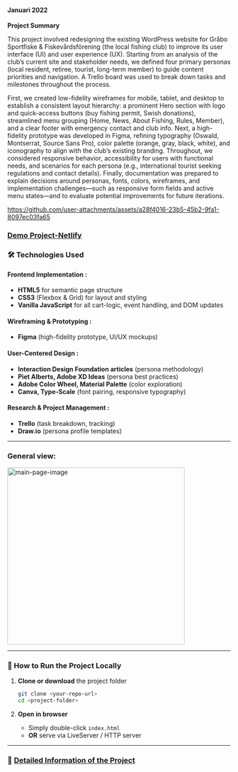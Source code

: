 #### Januari 2022



**Project Summary**

This project involved redesigning the existing WordPress website for Gråbo Sportfiske & Fiskevårdsförening (the local fishing club) to improve its user interface (UI) and user experience (UX). Starting from an analysis of the club’s current site and stakeholder needs, we defined four primary personas (local resident, retiree, tourist, long-term member) to guide content priorities and navigation. A Trello board was used to break down tasks and milestones throughout the process.

First, we created low-fidelity wireframes for mobile, tablet, and desktop to establish a consistent layout hierarchy: a prominent Hero section with logo and quick-access buttons (buy fishing permit, Swish donations), streamlined menu grouping (Home, News, About Fishing, Rules, Member), and a clear footer with emergency contact and club info. Next, a high-fidelity prototype was developed in Figma, refining typography (Oswald, Montserrat, Source Sans Pro), color palette (orange, gray, black, white), and iconography to align with the club’s existing branding. Throughout, we considered responsive behavior, accessibility for users with functional needs, and scenarios for each persona (e.g., international tourist seeking regulations and contact details). Finally, documentation was prepared to explain decisions around personas, fonts, colors, wireframes, and implementation challenges—such as responsive form fields and active menu states—and to evaluate potential improvements for future iterations.


https://github.com/user-attachments/assets/a28f4016-23b5-45b2-9fa1-8097ec03fa65

### [Demo Project-Netlify ](https://grbo-sportfiske.netlify.app/)


### 🛠️ Technologies Used

#### Frontend Implementation :

- **HTML5** for semantic page structure
- **CSS3** (Flexbox & Grid) for layout and styling
- **Vanilla JavaScript** for all cart-logic, event handling, and DOM updates

#### Wireframing & Prototyping :

- **Figma** (high-fidelity prototype, UI/UX mockups)

#### User-Centered Design :

- **Interaction Design Foundation articles** (persona methodology)
- **Piet Alberts, Adobe XD Ideas** (persona best practices)
- **Adobe Color Wheel, Material Palette** (color exploration)
- **Canva, Type-Scale** (font pairing, responsive typography)

#### Research & Project Management :

- **Trello** (task breakdown, tracking)
- **Draw.io** (persona profile templates)

---

### General view:

<img
  src="img/Demo1.png"
  alt="main-page-image"
  width="400"
/>

---

### 🚀 How to Run the Project Locally

1. **Clone or download** the project folder

   ```bash
   git clone <your-repo-url>
   cd <project-folder>
   ```

2. **Open in browser**

   - Simply double-click `index.html`
   - **OR** serve via LiveServer / HTTP server

---

### 📄 [Detailed Information of the Project](Detail_Info.md)
